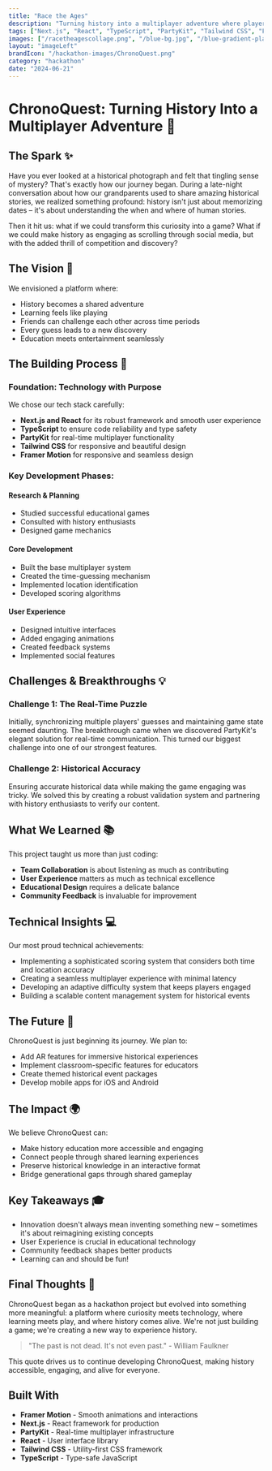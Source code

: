 ```yaml
---
title: "Race the Ages"
description: "Turning history into a multiplayer adventure where players guess historical dates and locations in real-time."
tags: ["Next.js", "React", "TypeScript", "PartyKit", "Tailwind CSS", "Framer Motion"]
images: ["/racetheagescollage.png", "/blue-bg.jpg", "/blue-gradient-placeholder.jpg"]
layout: "imageLeft"
brandIcon: "/hackathon-images/ChronoQuest.png"
category: "hackathon"
date: "2024-06-21"
---
```


# ChronoQuest: Turning History Into a Multiplayer Adventure 🚀

## The Spark ✨

Have you ever looked at a historical photograph and felt that tingling sense of mystery? That's exactly how our journey began. During a late-night conversation about how our grandparents used to share amazing historical stories, we realized something profound: history isn't just about memorizing dates – it's about understanding the when and where of human stories.

Then it hit us: what if we could transform this curiosity into a game? What if we could make history as engaging as scrolling through social media, but with the added thrill of competition and discovery?

## The Vision 🎯

We envisioned a platform where:

- History becomes a shared adventure
- Learning feels like playing
- Friends can challenge each other across time periods
- Every guess leads to a new discovery
- Education meets entertainment seamlessly

## The Building Process 🔨

### Foundation: Technology with Purpose

We chose our tech stack carefully:

- **Next.js and React** for its robust framework and smooth user experience
- **TypeScript** to ensure code reliability and type safety
- **PartyKit** for real-time multiplayer functionality
- **Tailwind CSS** for responsive and beautiful design
- **Framer Motion** for responsive and seamless design

### Key Development Phases:

#### Research & Planning
- Studied successful educational games
- Consulted with history enthusiasts
- Designed game mechanics

#### Core Development
- Built the base multiplayer system
- Created the time-guessing mechanism
- Implemented location identification
- Developed scoring algorithms

#### User Experience
- Designed intuitive interfaces
- Added engaging animations
- Created feedback systems
- Implemented social features

## Challenges & Breakthroughs 💡

### Challenge 1: The Real-Time Puzzle
Initially, synchronizing multiple players' guesses and maintaining game state seemed daunting. The breakthrough came when we discovered PartyKit's elegant solution for real-time communication. This turned our biggest challenge into one of our strongest features.

### Challenge 2: Historical Accuracy
Ensuring accurate historical data while making the game engaging was tricky. We solved this by creating a robust validation system and partnering with history enthusiasts to verify our content.

## What We Learned 📚

This project taught us more than just coding:

- **Team Collaboration** is about listening as much as contributing
- **User Experience** matters as much as technical excellence
- **Educational Design** requires a delicate balance
- **Community Feedback** is invaluable for improvement

## Technical Insights 💻

Our most proud technical achievements:

- Implementing a sophisticated scoring system that considers both time and location accuracy
- Creating a seamless multiplayer experience with minimal latency
- Developing an adaptive difficulty system that keeps players engaged
- Building a scalable content management system for historical events

## The Future 🌟

ChronoQuest is just beginning its journey. We plan to:

- Add AR features for immersive historical experiences
- Implement classroom-specific features for educators
- Create themed historical event packages
- Develop mobile apps for iOS and Android

## The Impact 🌍

We believe ChronoQuest can:

- Make history education more accessible and engaging
- Connect people through shared learning experiences
- Preserve historical knowledge in an interactive format
- Bridge generational gaps through shared gameplay

## Key Takeaways 🎓

- Innovation doesn't always mean inventing something new – sometimes it's about reimagining existing concepts
- User Experience is crucial in educational technology
- Community feedback shapes better products
- Learning can and should be fun!

## Final Thoughts 💭

ChronoQuest began as a hackathon project but evolved into something more meaningful: a platform where curiosity meets technology, where learning meets play, and where history comes alive. We're not just building a game; we're creating a new way to experience history.

> "The past is not dead. It's not even past." - William Faulkner

This quote drives us to continue developing ChronoQuest, making history accessible, engaging, and alive for everyone.

## Built With

- **Framer Motion** - Smooth animations and interactions
- **Next.js** - React framework for production
- **PartyKit** - Real-time multiplayer infrastructure
- **React** - User interface library
- **Tailwind CSS** - Utility-first CSS framework
- **TypeScript** - Type-safe JavaScript